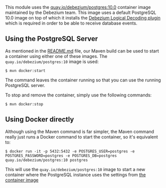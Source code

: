 This module uses the [quay.io/debezium/postgres:10.0](https://github.com/debezium/container-images/tree/main/postgres/10) container image maintained by the Debezium team. This image uses a default PostgreSQL 10.0 image on top of which it installs the [Debezium Logical Decoding plugin](https://github.com/debezium/postgres-decoderbufs) which is required in order to be able to receive database events.

## Using the PostgreSQL Server

As mentioned in the [README.md]() file, our Maven build can be used to start a container using either one of these images. The `quay.io/debezium/postgres:10` image is used:

    $ mvn docker:start

The command leaves the container running so that you can use the running PostgreSQL server.

To stop and remove the container, simply use the following commands:

    $ mvn docker:stop

## Using Docker directly

Although using the Maven command is far simpler, the Maven command really just runs a Docker command to start the container, so it's equivalent to:

    $ docker run -it -p 5432:5432 -e POSTGRES_USER=postgres -e POSTGRES_PASSWORD=postgres -e POSTGRES_DB=postgres quay.io/debezium/postgres:10 postgres

This will use the `quay.io/debezium/postgres:10` image to start a new container where the PostgreSQL instance uses the settings from [the container image](https://github.com/debezium/container-images/tree/main/postgres/10/postgresql.conf.sample) 